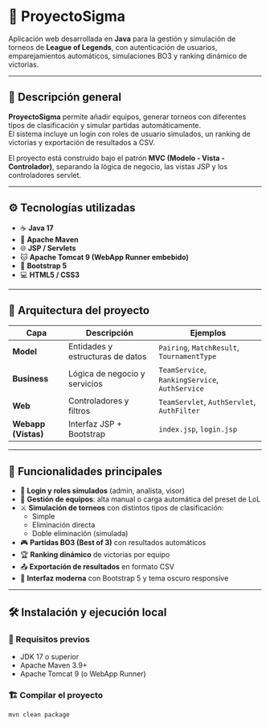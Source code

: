 # 📘 ProyectoSigma

Aplicación web desarrollada en **Java** para la gestión y simulación de torneos de **League of Legends**, con autenticación de usuarios, emparejamientos automáticos, simulaciones BO3 y ranking dinámico de victorias.

---

## 🚀 Descripción general

**ProyectoSigma** permite añadir equipos, generar torneos con diferentes tipos de clasificación y simular partidas automáticamente.  
El sistema incluye un login con roles de usuario simulados, un ranking de victorias y exportación de resultados a CSV.

El proyecto está construido bajo el patrón **MVC (Modelo - Vista - Controlador)**, separando la lógica de negocio, las vistas JSP y los controladores servlet.

---

## ⚙️ Tecnologías utilizadas

- ☕ **Java 17**
- 🧩 **Apache Maven**
- 🌐 **JSP / Servlets**
- 🐱 **Apache Tomcat 9 (WebApp Runner embebido)**
- 🎨 **Bootstrap 5**
- 💻 **HTML5 / CSS3**

---

## 🧠 Arquitectura del proyecto

| Capa | Descripción | Ejemplos |
|------|--------------|-----------|
| **Model** | Entidades y estructuras de datos | `Pairing`, `MatchResult`, `TournamentType` |
| **Business** | Lógica de negocio y servicios | `TeamService`, `RankingService`, `AuthService` |
| **Web** | Controladores y filtros | `TeamServlet`, `AuthServlet`, `AuthFilter` |
| **Webapp (Vistas)** | Interfaz JSP + Bootstrap | `index.jsp`, `login.jsp` |

---

## 🧩 Funcionalidades principales

- 🔐 **Login y roles simulados** (admin, analista, visor)
- 🧾 **Gestión de equipos**: alta manual o carga automática del preset de LoL
- ⚔️ **Simulación de torneos** con distintos tipos de clasificación:
  - Simple
  - Eliminación directa
  - Doble eliminación (simulada)
- 🎮 **Partidas BO3 (Best of 3)** con resultados automáticos
- 🏆 **Ranking dinámico** de victorias por equipo
- 📤 **Exportación de resultados** en formato CSV
- 🎨 **Interfaz moderna** con Bootstrap 5 y tema oscuro responsive

---

## 🛠️ Instalación y ejecución local

### 🔧 Requisitos previos
- JDK 17 o superior  
- Apache Maven 3.9+  
- Apache Tomcat 9 (o WebApp Runner)

### 🏗️ Compilar el proyecto
```bash
mvn clean package
